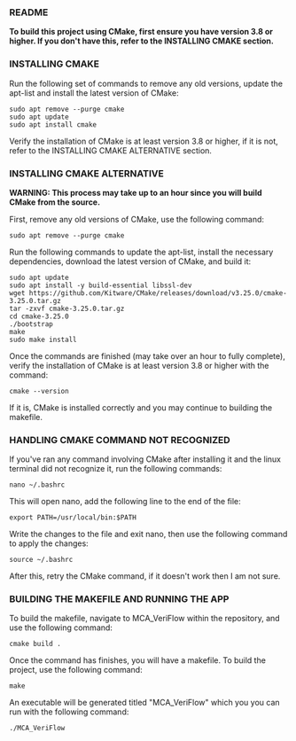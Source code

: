 ### README ###

**To build this project using CMake, first ensure you have version 3.8 or higher. If you don't have this, refer to the INSTALLING CMAKE section.**

### INSTALLING CMAKE ###
Run the following set of commands to remove any old versions, update the apt-list and install the latest version of CMake:

```
sudo apt remove --purge cmake
sudo apt update
sudo apt install cmake
```

Verify the installation of CMake is at least version 3.8 or higher, if it is not, refer to the INSTALLING CMAKE ALTERNATIVE section.

### INSTALLING CMAKE ALTERNATIVE ###
**WARNING: This process may take up to an hour since you will build CMake from the source.**

First, remove any old versions of CMake, use the following command:

`sudo apt remove --purge cmake`

Run the following commands to update the apt-list, install the necessary dependencies, download the latest version of CMake, and build it:

```
sudo apt update
sudo apt install -y build-essential libssl-dev
wget https://github.com/Kitware/CMake/releases/download/v3.25.0/cmake-3.25.0.tar.gz
tar -zxvf cmake-3.25.0.tar.gz
cd cmake-3.25.0
./bootstrap
make
sudo make install
```

Once the commands are finished (may take over an hour to fully complete), verify the installation of CMake is at least version 3.8 or higher with the command:

`cmake --version`

If it is, CMake is installed correctly and you may continue to building the makefile.

### HANDLING CMAKE COMMAND NOT RECOGNIZED ###
If you've ran any command involving CMake after installing it and the linux terminal did not recognize it, run the following commands:

`nano ~/.bashrc`

This will open nano, add the following line to the end of the file:

`export PATH=/usr/local/bin:$PATH`

Write the changes to the file and exit nano, then use the following command to apply the changes:

`source ~/.bashrc`

After this, retry the CMake command, if it doesn't work then I am not sure.

### BUILDING THE MAKEFILE AND RUNNING THE APP ###
To build the makefile, navigate to MCA_VeriFlow within the repository, and use the following command:

`cmake build .`

Once the command has finishes, you will have a makefile. To build the project, use the following command:

`make`

An executable will be generated titled "MCA_VeriFlow" which you you can run with the following command:

`./MCA_VeriFlow`
